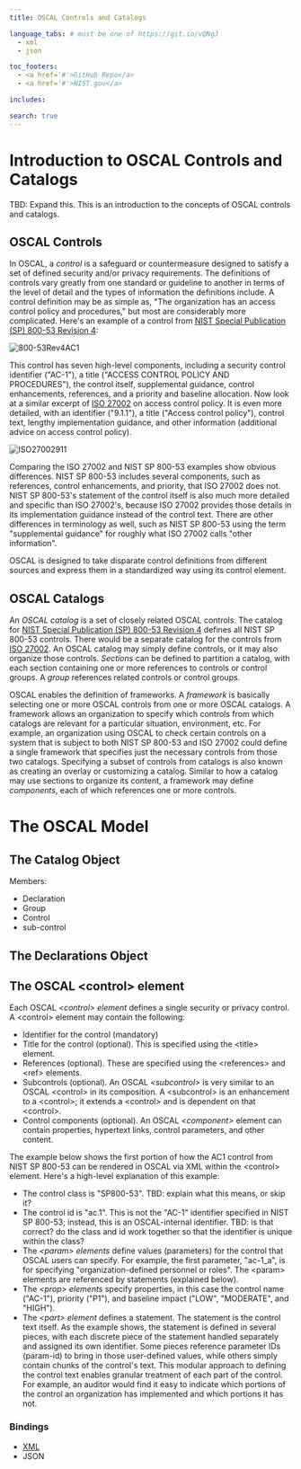 ```yaml
---
title: OSCAL Controls and Catalogs

language_tabs: # must be one of https://git.io/vQNgJ
  - xml
  - json

toc_footers:
  - <a href='#'>GitHub Repo</a>
  - <a href='#'>NIST.gov</a>

includes:

search: true
---
```

# Introduction to OSCAL Controls and Catalogs
TBD: Expand this. This is an introduction to the concepts of OSCAL controls and catalogs.

## OSCAL Controls
In OSCAL, a *control* is a safeguard or countermeasure designed to satisfy a set of defined security and/or privacy requirements. The definitions of controls vary greatly from one standard or guideline to another in terms of the level of detail and the types of information the definitions include. A control definition may be as simple as, "The organization has an access control policy and procedures," but most are considerably more complicated. Here's an example of a control from [NIST Special Publication (SP) 800-53 Revision 4](https://doi.org/10.6028/NIST.SP.800-53r4):

![800-53Rev4AC1](/docs/graphics/NIST-SP-800-53-Rev4-AC1.png "NIST SP 800-53 Rev 4 AC-1")

This control has seven high-level components, including a security control identifier ("AC-1"), a title ("ACCESS CONTROL POLICY AND PROCEDURES"), the control itself, supplemental guidance, control enhancements, references, and a priority and baseline allocation. Now look at a similar excerpt of [ISO 27002](https://www.iso.org/standard/54533.html) on access control policy. It is even more detailed, with an identifier ("9.1.1"), a title ("Access control policy"), control text, lengthy implementation guidance, and other information (additional advice on access control policy).

![ISO27002911](/docs/graphics/ISO-27002-Control-9.1.1.png "ISO 27002 Control 9.1.1")

Comparing the ISO 27002 and NIST SP 800-53 examples show obvious differences. NIST SP 800-53 includes several components, such as references, control enhancements, and priority, that ISO 27002 does not. NIST SP 800-53's statement of the control itself is also much more detailed and specific than ISO 27002's, because ISO 27002 provides those details in its implementation guidance instead of the control text. There are other differences in terminology as well, such as NIST SP 800-53 using the term "supplemental guidance" for roughly what ISO 27002 calls "other information".

OSCAL is designed to take disparate control definitions from different sources and express them in a standardized way using its control element.

## OSCAL Catalogs
An *OSCAL catalog* is a set of closely related OSCAL controls. The catalog for [NIST Special Publication (SP) 800-53 Revision 4](https://doi.org/10.6028/NIST.SP.800-53r4) defines all NIST SP 800-53 controls. There would be a separate catalog for the controls from [ISO 27002](https://www.iso.org/standard/54533.html). An OSCAL catalog may simply define controls, or it may also organize those controls. *Sections* can be defined to partition a catalog, with each section containing one or more references to controls or control groups. A *group* references related controls or control groups.

OSCAL enables the definition of frameworks. A *framework* is basically selecting one or more OSCAL controls from one or more OSCAL catalogs. A framework allows an organization to specify which controls from which catalogs are relevant for a particular situation, environment, etc. For example, an organization using OSCAL to check certain controls on a system that is subject to both NIST SP 800-53 and ISO 27002 could define a single framework that specifies just the necessary controls from those two catalogs. Specifying a subset of controls from catalogs is also known as creating an overlay or customizing a catalog. Similar to how a catalog may use sections to organize its content, a framework may define *components*, each of which references one or more controls. 

# The OSCAL Model

## The Catalog Object


Members:

* Declaration
* Group
* Control
* sub-control

## The Declarations Object



## The OSCAL &lt;control> element
Each OSCAL *&lt;control> element* defines a single security or privacy control. A &lt;control> element may contain the following:

* Identifier for the control (mandatory)
* Title for the control (optional). This is specified using the &lt;title> element.
* References (optional). These are specified using the &lt;references> and &lt;ref> elements.
* Subcontrols (optional). An OSCAL *&lt;subcontrol>* is very similar to an OSCAL &lt;control> in its composition. A &lt;subcontrol> is an enhancement to a &lt;control>; it extends a &lt;control> and is dependent on that &lt;control>. 
* Control components (optional). An OSCAL *&lt;component>* element can contain properties, hypertext links, control parameters, and other content.

The example below shows the first portion of how the AC1 control from NIST SP 800-53 can be rendered in OSCAL via XML within the &lt;control> element. Here's a high-level explanation of this example:

* The control class is "SP800-53". TBD: explain what this means, or skip it?
* The control id is "ac.1". This is not the "AC-1" identifier specified in NIST SP 800-53; instead, this is an OSCAL-internal identifier. TBD: is that correct? do the class and id work together so that the identifier is unique within the class?
* The *&lt;param> elements* define values (parameters) for the control that OSCAL users can specify. For example, the first parameter, "ac-1_a", is for specifying "organization-defined personnel or roles". The &lt;param> elements are referenced by statements (explained below).
* The *&lt;prop> elements* specify properties, in this case the control name ("AC-1"), priority ("P1"), and baseline impact ("LOW", "MODERATE", and "HIGH").
* The *&lt;part> element* defines a statement. The statement is the control text itself. As the example shows, the statement is defined in several pieces, with each discrete piece of the statement handled separately and assigned its own identifier. Some pieces reference parameter IDs (param-id) to bring in those user-defined values, while others simply contain chunks of the control's text. This modular approach to defining the control text enables granular treatment of each part of the control. For example, an auditor would find it easy to indicate which portions of the control an organization has implemented and which portions it has not.

### Bindings

* [XML](xml/catalog.md#control)
* JSON
